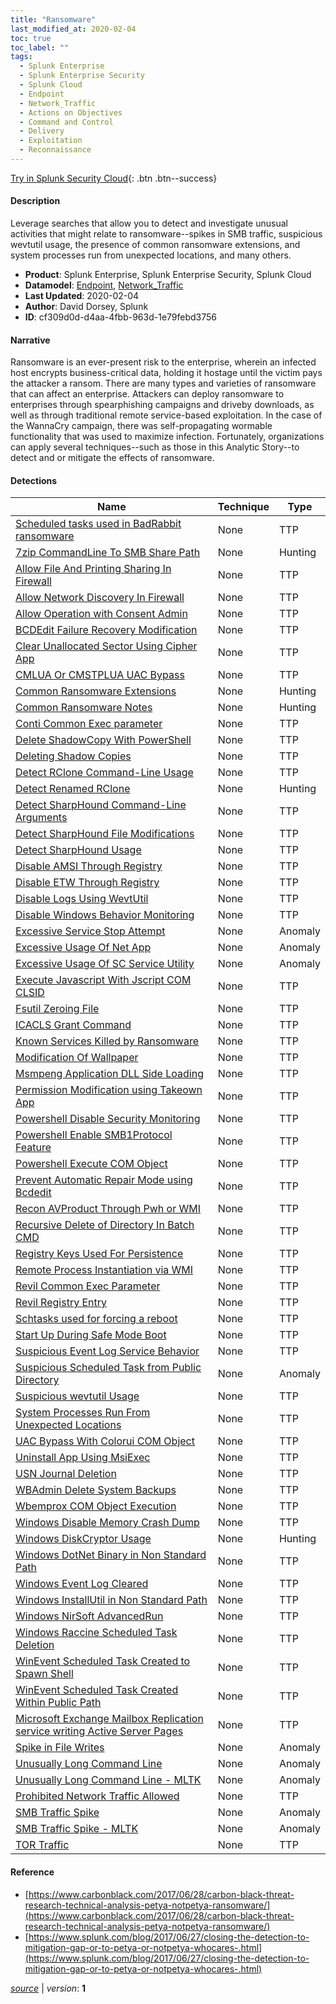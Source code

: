 ```yaml
---
title: "Ransomware"
last_modified_at: 2020-02-04
toc: true
toc_label: ""
tags:
  - Splunk Enterprise
  - Splunk Enterprise Security
  - Splunk Cloud
  - Endpoint
  - Network_Traffic
  - Actions on Objectives
  - Command and Control
  - Delivery
  - Exploitation
  - Reconnaissance
---
```


[Try in Splunk Security Cloud](https://www.splunk.com/en_us/cyber-security.html){: .btn .btn--success}

#### Description

Leverage searches that allow you to detect and investigate unusual activities that might relate to ransomware--spikes in SMB traffic, suspicious wevtutil usage, the presence of common ransomware extensions, and system processes run from unexpected locations, and many others.

- **Product**: Splunk Enterprise, Splunk Enterprise Security, Splunk Cloud
- **Datamodel**: [Endpoint](https://docs.splunk.com/Documentation/CIM/latest/User/Endpoint), [Network_Traffic](https://docs.splunk.com/Documentation/CIM/latest/User/NetworkTraffic)
- **Last Updated**: 2020-02-04
- **Author**: David Dorsey, Splunk
- **ID**: cf309d0d-d4aa-4fbb-963d-1e79febd3756

#### Narrative

Ransomware is an ever-present risk to the enterprise, wherein an infected host encrypts business-critical data, holding it hostage until the victim pays the attacker a ransom. There are many types and varieties of ransomware that can affect an enterprise. Attackers can deploy ransomware to enterprises through spearphishing campaigns and driveby downloads, as well as through traditional remote service-based exploitation. In the case of the WannaCry campaign, there was self-propagating wormable functionality that was used to maximize infection. Fortunately, organizations can apply several techniques--such as those in this Analytic Story--to detect and or mitigate the effects of ransomware.

#### Detections

| Name        | Technique   | Type         |
| ----------- | ----------- |--------------|
| [Scheduled tasks used in BadRabbit ransomware](/deprecated/scheduled_tasks_used_in_badrabbit_ransomware/) | None| TTP |
| [7zip CommandLine To SMB Share Path](/endpoint/7zip_commandline_to_smb_share_path/) | None| Hunting |
| [Allow File And Printing Sharing In Firewall](/endpoint/allow_file_and_printing_sharing_in_firewall/) | None| TTP |
| [Allow Network Discovery In Firewall](/endpoint/allow_network_discovery_in_firewall/) | None| TTP |
| [Allow Operation with Consent Admin](/endpoint/allow_operation_with_consent_admin/) | None| TTP |
| [BCDEdit Failure Recovery Modification](/endpoint/bcdedit_failure_recovery_modification/) | None| TTP |
| [Clear Unallocated Sector Using Cipher App](/endpoint/clear_unallocated_sector_using_cipher_app/) | None| TTP |
| [CMLUA Or CMSTPLUA UAC Bypass](/endpoint/cmlua_or_cmstplua_uac_bypass/) | None| TTP |
| [Common Ransomware Extensions](/endpoint/common_ransomware_extensions/) | None| Hunting |
| [Common Ransomware Notes](/endpoint/common_ransomware_notes/) | None| Hunting |
| [Conti Common Exec parameter](/endpoint/conti_common_exec_parameter/) | None| TTP |
| [Delete ShadowCopy With PowerShell](/endpoint/delete_shadowcopy_with_powershell/) | None| TTP |
| [Deleting Shadow Copies](/endpoint/deleting_shadow_copies/) | None| TTP |
| [Detect RClone Command-Line Usage](/endpoint/detect_rclone_command-line_usage/) | None| TTP |
| [Detect Renamed RClone](/endpoint/detect_renamed_rclone/) | None| Hunting |
| [Detect SharpHound Command-Line Arguments](/endpoint/detect_sharphound_command-line_arguments/) | None| TTP |
| [Detect SharpHound File Modifications](/endpoint/detect_sharphound_file_modifications/) | None| TTP |
| [Detect SharpHound Usage](/endpoint/detect_sharphound_usage/) | None| TTP |
| [Disable AMSI Through Registry](/endpoint/disable_amsi_through_registry/) | None| TTP |
| [Disable ETW Through Registry](/endpoint/disable_etw_through_registry/) | None| TTP |
| [Disable Logs Using WevtUtil](/endpoint/disable_logs_using_wevtutil/) | None| TTP |
| [Disable Windows Behavior Monitoring](/endpoint/disable_windows_behavior_monitoring/) | None| TTP |
| [Excessive Service Stop Attempt](/endpoint/excessive_service_stop_attempt/) | None| Anomaly |
| [Excessive Usage Of Net App](/endpoint/excessive_usage_of_net_app/) | None| Anomaly |
| [Excessive Usage Of SC Service Utility](/endpoint/excessive_usage_of_sc_service_utility/) | None| Anomaly |
| [Execute Javascript With Jscript COM CLSID](/endpoint/execute_javascript_with_jscript_com_clsid/) | None| TTP |
| [Fsutil Zeroing File](/endpoint/fsutil_zeroing_file/) | None| TTP |
| [ICACLS Grant Command](/endpoint/icacls_grant_command/) | None| TTP |
| [Known Services Killed by Ransomware](/endpoint/known_services_killed_by_ransomware/) | None| TTP |
| [Modification Of Wallpaper](/endpoint/modification_of_wallpaper/) | None| TTP |
| [Msmpeng Application DLL Side Loading](/endpoint/msmpeng_application_dll_side_loading/) | None| TTP |
| [Permission Modification using Takeown App](/endpoint/permission_modification_using_takeown_app/) | None| TTP |
| [Powershell Disable Security Monitoring](/endpoint/powershell_disable_security_monitoring/) | None| TTP |
| [Powershell Enable SMB1Protocol Feature](/endpoint/powershell_enable_smb1protocol_feature/) | None| TTP |
| [Powershell Execute COM Object](/endpoint/powershell_execute_com_object/) | None| TTP |
| [Prevent Automatic Repair Mode using Bcdedit](/endpoint/prevent_automatic_repair_mode_using_bcdedit/) | None| TTP |
| [Recon AVProduct Through Pwh or WMI](/endpoint/recon_avproduct_through_pwh_or_wmi/) | None| TTP |
| [Recursive Delete of Directory In Batch CMD](/endpoint/recursive_delete_of_directory_in_batch_cmd/) | None| TTP |
| [Registry Keys Used For Persistence](/endpoint/registry_keys_used_for_persistence/) | None| TTP |
| [Remote Process Instantiation via WMI](/endpoint/remote_process_instantiation_via_wmi/) | None| TTP |
| [Revil Common Exec Parameter](/endpoint/revil_common_exec_parameter/) | None| TTP |
| [Revil Registry Entry](/endpoint/revil_registry_entry/) | None| TTP |
| [Schtasks used for forcing a reboot](/endpoint/schtasks_used_for_forcing_a_reboot/) | None| TTP |
| [Start Up During Safe Mode Boot](/endpoint/start_up_during_safe_mode_boot/) | None| TTP |
| [Suspicious Event Log Service Behavior](/endpoint/suspicious_event_log_service_behavior/) | None| TTP |
| [Suspicious Scheduled Task from Public Directory](/endpoint/suspicious_scheduled_task_from_public_directory/) | None| Anomaly |
| [Suspicious wevtutil Usage](/endpoint/suspicious_wevtutil_usage/) | None| TTP |
| [System Processes Run From Unexpected Locations](/endpoint/system_processes_run_from_unexpected_locations/) | None| TTP |
| [UAC Bypass With Colorui COM Object](/endpoint/uac_bypass_with_colorui_com_object/) | None| TTP |
| [Uninstall App Using MsiExec](/endpoint/uninstall_app_using_msiexec/) | None| TTP |
| [USN Journal Deletion](/endpoint/usn_journal_deletion/) | None| TTP |
| [WBAdmin Delete System Backups](/endpoint/wbadmin_delete_system_backups/) | None| TTP |
| [Wbemprox COM Object Execution](/endpoint/wbemprox_com_object_execution/) | None| TTP |
| [Windows Disable Memory Crash Dump](/endpoint/windows_disable_memory_crash_dump/) | None| TTP |
| [Windows DiskCryptor Usage](/endpoint/windows_diskcryptor_usage/) | None| Hunting |
| [Windows DotNet Binary in Non Standard Path](/endpoint/windows_dotnet_binary_in_non_standard_path/) | None| TTP |
| [Windows Event Log Cleared](/endpoint/windows_event_log_cleared/) | None| TTP |
| [Windows InstallUtil in Non Standard Path](/endpoint/windows_installutil_in_non_standard_path/) | None| TTP |
| [Windows NirSoft AdvancedRun](/endpoint/windows_nirsoft_advancedrun/) | None| TTP |
| [Windows Raccine Scheduled Task Deletion](/endpoint/windows_raccine_scheduled_task_deletion/) | None| TTP |
| [WinEvent Scheduled Task Created to Spawn Shell](/endpoint/winevent_scheduled_task_created_to_spawn_shell/) | None| TTP |
| [WinEvent Scheduled Task Created Within Public Path](/endpoint/winevent_scheduled_task_created_within_public_path/) | None| TTP |
| [Microsoft Exchange Mailbox Replication service writing Active Server Pages](/endpoint/microsoft_exchange_mailbox_replication_service_writing_active_server_pages/) | None| TTP |
| [Spike in File Writes](/endpoint/spike_in_file_writes/) | None| Anomaly |
| [Unusually Long Command Line](/endpoint/unusually_long_command_line/) | None| Anomaly |
| [Unusually Long Command Line - MLTK](/endpoint/unusually_long_command_line_-_mltk/) | None| Anomaly |
| [Prohibited Network Traffic Allowed](/network/prohibited_network_traffic_allowed/) | None| TTP |
| [SMB Traffic Spike](/network/smb_traffic_spike/) | None| Anomaly |
| [SMB Traffic Spike - MLTK](/network/smb_traffic_spike_-_mltk/) | None| Anomaly |
| [TOR Traffic](/network/tor_traffic/) | None| TTP |

#### Reference

* [https://www.carbonblack.com/2017/06/28/carbon-black-threat-research-technical-analysis-petya-notpetya-ransomware/](https://www.carbonblack.com/2017/06/28/carbon-black-threat-research-technical-analysis-petya-notpetya-ransomware/)
* [https://www.splunk.com/blog/2017/06/27/closing-the-detection-to-mitigation-gap-or-to-petya-or-notpetya-whocares-.html](https://www.splunk.com/blog/2017/06/27/closing-the-detection-to-mitigation-gap-or-to-petya-or-notpetya-whocares-.html)



[*source*](https://github.com/splunk/security_content/tree/develop/stories/ransomware.yml) \| *version*: **1**